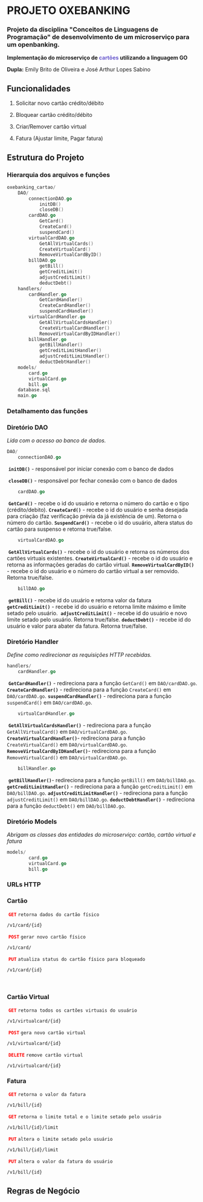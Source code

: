 # **PROJETO OXEBANKING**

### Projeto da disciplina "Conceitos de Linguagens de Programação" de desenvolvimento de um microserviço para um openbanking. 

**Implementação do microserviço de <span style="color:#6959CD"> cartões </span> utilizando a linguagem GO**

**Dupla:** Emily Brito de Oliveira e José Arthur Lopes Sabino

## Funcionalidades

1. Solicitar novo cartão crédito/débito

2. Bloquear cartão crédito/débito

3. Criar/Remover cartão virtual

4. Fatura (Ajustar limite, Pagar fatura)

   

## Estrutura do Projeto

### Hierarquia dos arquivos e funções

```go
oxebanking_cartao/
	DAO/
		connectionDAO.go
			initDB()
			closeDB()
		cardDAO.go
			GetCard()
			CreateCard()
			suspendCard()
		virtualCardDAO.go
			GetAllVirtualCards()
			CreateVirtualCard()
			RemoveVirtualCardByID()
		billDAO.go
			getBill()
			getCreditLimit()
			adjustCreditLimit()
			deductDebt()
	handlers/
		cardHandler.go
			GetCardHandler()
			CreateCardHandler()
			suspendCardHandler()
		virtualCardHandler.go
			GetAllVirtualCardsHandler()
			CreateVirtualCardHandler()
			RemoveVirtualCardByIDHandler()
		billHandler.go
			getBillHandler()
			getCreditLimitHandler()
			adjustCreditLimitHandler()
			deductDebtHandler()
	models/
		card.go
		virtualCard.go
		bill.go
    database.sql	
    main.go
```



### Detalhamento das funções

### Diretório DAO 

*Lida com o acesso ao banco de dados.*

```go
DAO/
	connectionDAO.go
```

​				**`initDB()`** - responsável por iniciar conexão com o banco de dados

​				**`closeDB()`** - responsável por fechar conexão com o banco de dados

```go
	cardDAO.go
```

​				**`GetCard()`** - recebe o id do usuário e retorna o número do cartão e o tipo (crédito/debito).
​				**`CreateCard()`** - recebe o id do usuário e senha desejada para criação (faz verificação prévia da já existência de um). Retorna o número do cartão.
​				**`SuspendCard()`** - recebe o id do usuário, altera status do cartão para suspenso e retorna true/false.

```go
	virtualCardDAO.go
```

​				**`GetAllVirtualCards()`** - recebe o id do usuário e retorna os números dos cartões virtuais existentes.
​				**`CreateVirtualCard()`** - recebe o id do usuário e retorna as informações geradas do cartão virtual.
​				**`RemoveVirtualCardByID()`** - recebe o id do usuário e o número do cartão virtual a ser removido. Retorna true/false.

```go
	billDAO.go
```

​				**`getBill()`** - recebe id do usuário e retorna valor da fatura
​				**`getCreditLimit()`** - recebe id do usuário e retorna limite máximo e limite setado pelo usuário.
​				**`adjustCreditLimit()`** - recebe id do usuário e novo limite setado pelo usuário. Retorna true/false.
​				**`deductDebt()`** - recebe id do usuário e valor para abater da fatura. Retorna true/false.	



### Diretório Handler 

*Define como redirecionar as requisições HTTP recebidas.*		

```go
handlers/
	cardHandler.go
```

​				**`GetCardHandler()`** - redireciona para a função `GetCard()` em `DAO/cardDAO.go`.
​				**`CreateCardHandler()`** - redireciona para a função `CreateCard()` em `DAO/cardDAO.go`. 
​				**`suspendCardHandler()`** - redireciona para a função `suspendCard()` em `DAO/cardDAO.go`.		

```go
	virtualCardHandler.go
```

​				**`GetAllVirtualCardsHandler()`** - redireciona para a função `GetAllVirtualCard()` em `DAO/virtualCardDAO.go`.
​				**`CreateVirtualCardHandler()`**- redireciona para a função `CreateVirtualCard()` em `DAO/virtualCardDAO.go`.
​				**`RemoveVirtualCardByIDHandler()`**- redireciona para a função `RemoveVirtualCard()` em `DAO/virtualCardDAO.go`.

```go
	billHandler.go
```

​				**`getBillHandler()`**- redireciona para a função `getBill()` em `DAO/billDAO.go`.
​				**`getCreditLimitHandler()`** - redireciona para a função `getCreditLimit()` em `DAO/billDAO.go`.
​				**`adjustCreditLimitHandler()`** - redireciona para a função `adjustCreditLimit()` em `DAO/billDAO.go`.
​				**`deductDebtHandler()`**  - redireciona para a função `deductDebt()` em `DAO/billDAO.go`.



### Diretório Models 

*Abrigam as classes das entidades do microserviço: cartão, cartão virtual e fatura*	

```go
models/
		card.go
		virtualCard.go
		bill.go
```



### URLs HTTP

### 	Cartão

​	<span style="color:red">**`GET`** </span> `retorna dados do cartão físico`	

```http
/v1/card/{id}
```

​	<span style="color:red">**`POST`** </span>`gerar novo cartão físico`		

```http
/v1/card/
```

​	<span style="color:red">**`PUT`** </span>`atualiza status do cartão físico para bloqueado`	

```http
/v1/card/{id}
```

​	

### 	Cartão Virtual

​	<span style="color:red">**`GET`** </span> `retorna todos os cartões virtuais do usuário`	

```http
/v1/virtualcard/{id}
```

​	<span style="color:red">**`POST`** </span>`gera novo cartão virtual`		

```http
/v1/virtualcard/{id}
```

​	<span style="color:red">**`DELETE`** </span>`remove cartão virtual`	

```http
/v1/virtualcard/{id}
```

### 	

### 	Fatura

​	<span style="color:red">**`GET`** </span> `retorna o valor da fatura`	

```http
/v1/bill/{id}
```

​	<span style="color:red">**`GET`** </span>`retorna o limite total e o limite setado pelo usuário`		

```http
/v1/bill/{id}/limit
```

​	<span style="color:red">**`PUT`** </span>`altera o limite setado pelo usuário`	

```http
/v1/bill/{id}/limit
```

​	<span style="color:red">**`PUT`** </span>`altera o valor da fatura do usuário`	

```http
/v1/bill/{id}
```



## Regras de Negócio

